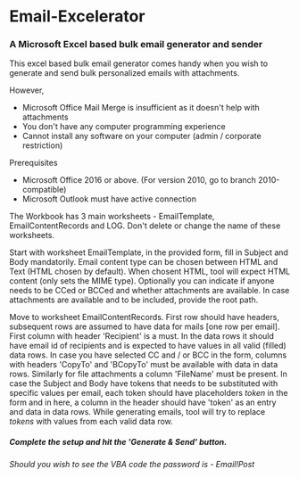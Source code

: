 # Email-Excelerator
### A Microsoft Excel based bulk email generator and sender

This excel based bulk email generator comes handy when you wish to generate and send bulk personalized emails with attachments.

However,
* Microsoft Office Mail Merge is insufficient as it doesn't help with attachments 
* You don't have any computer programming experience 
* Cannot install any software on your computer (admin / corporate restriction)

Prerequisites
* Microsoft Office 2016 or above. (For version 2010, go to branch 2010-compatible)
* Microsoft Outlook must have active connection

The Workbook has 3 main worksheets - EmailTemplate, EmailContentRecords and LOG. Don't delete or change the name of these worksheets.

Start with worksheet EmailTemplate, in the provided form, fill in Subject and Body mandatorily. Email content type can be chosen between HTML and Text (HTML chosen by default). When chosent HTML, tool will expect HTML content (only sets the MIME type). Optionally you can indicate if anyone needs to be CCed or BCCed and whether attachments are available. In case attachments are available and to be included, provide the root path. 

Move to worksheet EmailContentRecords. First row should have headers, subsequent rows are assumed to have data for mails [one row per email]. First column with header 'Recipient' is a must. In the data rows it should have email id of recipients and is expected to have values in all valid (filled) data rows. In case you have selected CC and / or BCC in the form, columns with headers 'CopyTo' and 'BCopyTo' must be available with data in data rows. Similarly for file attachments a column 'FileName' must be present. In case the Subject and Body have tokens that needs to be substituted with specific values per email, each token should have placeholders $token$ in the form and in here, a column in the header should have 'token' as an entry and data in data rows. While generating emails, tool will try to replace $tokens$ with values from each valid data row.

##### Complete the setup and hit the 'Generate & Send' button.


*Should you wish to see the VBA code the password is - Email!Post*
